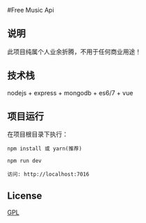 #Free Music Api

## 说明
此项目纯属个人业余折腾，不用于任何商业用途！

## 技术栈
nodejs + express + mongodb + es6/7 + vue

## 项目运行
在项目根目录下执行：
```
npm install 或 yarn(推荐)

npm run dev

访问: http://localhost:7016

```

## License
[GPL](https://github.com/XiangZhifa/free-music-api/blob/master/COPYING)
